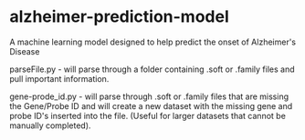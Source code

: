 # alzheimer-prediction-model
A machine learning model designed to help predict the onset of Alzheimer's Disease

parseFile.py - will parse through a folder containing .soft or .family files and pull important information.

gene-prode_id.py - will parse through .soft or .family files that are missing the Gene/Probe ID and will create a new dataset with the missing gene and probe ID's inserted into the file. (Useful for larger datasets that cannot be manually completed).
